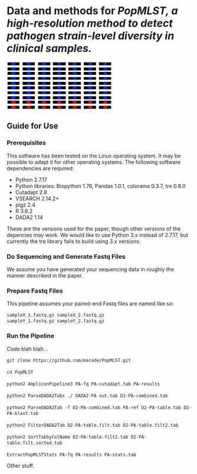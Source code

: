 # Data and methods for <i>PopMLST, a high-resolution method to detect pathogen strain-level diversity in clinical samples.</i>
![logo](/title.png)
## Guide for Use
### Prerequisites
This software has been tested on the Linux operating system. It may be possible to adapt it for other operating systems. The following software dependencies are required:
* Python 2.7.17
* Python libraries: Biopython 1.76, Pandas 1.0.1, colorama 0.3.7, tre 0.8.0
* Cutadapt 2.8
* VSEARCH 2.14.2+
* pigz 2.4
* R 3.6.2
* DADA2 1.14

These are the versions used for the paper, though other versions of the depencies may work. We would like to use Python 3.x instead of 2.7.17, but currently the tre library fails to build using 3.x versions.
### Do Sequencing and Generate Fastq Files
We assume you have generated your sequencing data in roughly the manner described in the paper.
### Prepare Fastq Files
This pipeline assumes your paired-end Fastq files are named like so:

    sampleX_1.fastq.gz sampleX_2.fastq.gz
    sampleY_1.fastq.gz sampleY_2.fastq.gz

### Run the Pipeline
Code blah blah...

    git clone https://github.com/marade/PopMLST.git
    
    cd PopMLST
    
    python2 AmpliconPipeline3 PA-fq PA-cutadapt.tab PA-results
    
    python2 ParseDADA2Tabs ./ DADA2-PA out.tab D2-PA-combined.tab
    
    python2 ParseDADA2Tab -f D2-PA-combined.tab PA-ref D2-PA-table.tab D2-PA-blast.tab
    
    python2 FilterDADA2Tab D2-PA-table.filt.tab D2-PA-table.filt2.tab
    
    python2 SortTabbyColName D2-PA-table.filt2.tab D2-PA-table.filt.sorted.tab
    
    ExtractPopMLSTStats PA-fq PA-results PA-stats.tab
    
Other stuff.
